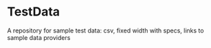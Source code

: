 # TestData
A repository for sample test data: csv, fixed width with specs, links to sample data providers
